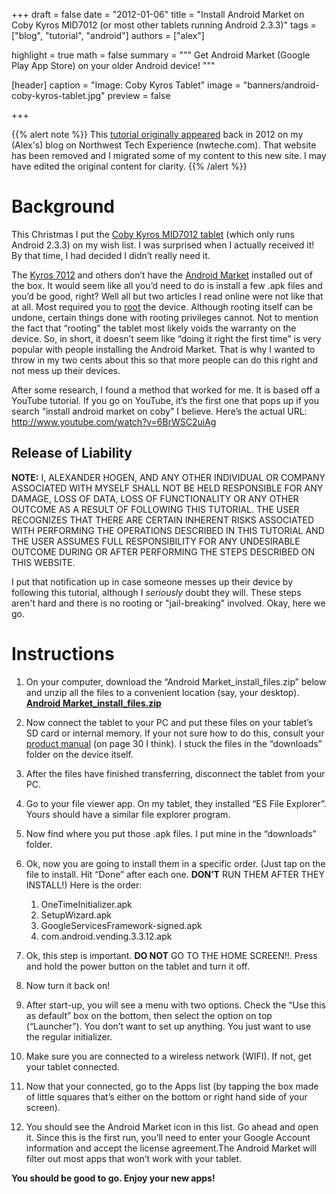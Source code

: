 +++
draft = false
date = "2012-01-06"
title = "Install Android Market on Coby Kyros MID7012 (or most other tablets running Android 2.3.3)"
tags = ["blog", "tutorial", "android"]
authors = ["alex"]

highlight = true
math = false
summary = """
Get Android Market (Google Play App Store) on your older Android device!
"""

[header]
  caption = "Image: Coby Kyros Tablet"
  image = "banners/android-coby-kyros-tablet.jpg"
  preview = false

+++

{{% alert note %}}
This [tutorial originally appeared](https://web.archive.org/web/20170201091154/http://nwteche.com/alex_blog/install-android-market-on-coby-kyros-mid7012-or-most-other-tablets-running-android-2-3-3/) 
back in 2012 on my (Alex's) blog on Northwest Tech Experience (nwteche.com). 
That website has been removed and I migrated some of my content to this new site.
I may have edited the original content for clarity.
{{% /alert %}}

# Background

This Christmas I put the [Coby Kyros MID7012 tablet](https://www.amazon.com/gp/product/B005HUH88K) (which only runs Android 2.3.3) on my wish list. I was surprised when I actually received it! By that time, I had decided I didn’t really need it.

The [Kyros 7012](https://www.amazon.com/gp/product/B005HUH88K) and others don’t have the [Android Market](https://en.wikipedia.org/wiki/Google_Play#History) installed out of the box. It would seem like all you’d need to do is install a few .apk files and you’d be good, right? Well all but two articles I read online were not like that at all. Most required you to [root](https://en.wikipedia.org/wiki/Rooting_(Android)) the device. Although rooting itself can be undone, certain things done with rooting privileges cannot. Not to mention the fact that “rooting” the tablet most likely voids the warranty on the device. So, in short, it doesn’t seem like “doing it right the first time” is very popular with people installing the Android Market. That is why I wanted to throw in my two cents about this so that more people can do this right and not mess up their devices.

After some research, I found a method that worked for me. It is based off a YouTube tutorial. If you go on YouTube, it’s the first one that pops up if you search “install android market on coby” I believe. Here’s the actual URL: http://www.youtube.com/watch?v=6BrWSC2uiAg

## Release of Liability

**NOTE:** I, ALEXANDER HOGEN, AND ANY OTHER INDIVIDUAL OR COMPANY ASSOCIATED WITH MYSELF SHALL NOT BE HELD RESPONSIBLE FOR ANY DAMAGE, LOSS OF DATA, LOSS OF FUNCTIONALITY OR
ANY OTHER OUTCOME AS A RESULT OF FOLLOWING THIS TUTORIAL. THE USER RECOGNIZES THAT THERE ARE CERTAIN INHERENT RISKS ASSOCIATED WITH PERFORMING THE OPERATIONS DESCRIBED IN THIS TUTORIAL AND THE USER ASSUMES FULL RESPONSIBILITY FOR ANY UNDESIRABLE OUTCOME DURING OR AFTER PERFORMING THE STEPS DESCRIBED ON THIS WEBSITE. 

I put that notification up in case someone messes up their device by following this tutorial, although I *seriously* doubt they will. These steps aren't hard and there is no rooting or "jail-breaking" involved. Okay, here we go.

# Instructions

1. On your computer, download the “Android Market_install_files.zip” below and unzip all the files to a convenient location (say, your desktop). [**Android Market_install_files.zip**](/downloads/Android-Market_install_files.zip)

2. Now connect the tablet to your PC and put these files on your tablet’s SD card or internal memory. If your not sure how to do this, consult your [product manual](https://web.archive.org/web/20130822214307/http://cobyusa.com/files/manuals/MID7012_MN.pdf) (on page 30 I think). I stuck the files in the “downloads” folder on the device itself.

3. After the files have finished transferring, disconnect the tablet from your PC.

4. Go to your file viewer app. On my tablet, they installed “ES File Explorer”. Yours should have a similar file explorer program.

5. Now find where you put those .apk files. I put mine in the “downloads” folder.

6. Ok, now you are going to install them in a specific order. (Just tap on the file to install. Hit “Done” after each one. **DON’T** RUN THEM AFTER THEY INSTALL!) Here is the order:

    1. OneTimeInitializer.apk
    2. SetupWizard.apk
    3. GoogleServicesFramework-signed.apk
    4. com.android.vending.3.3.12.apk

7. Ok, this step is important. **DO NOT** GO TO THE HOME SCREEN!!. Press and hold the power button on the tablet and turn it off.

8. Now turn it back on!

9. After start-up, you will see a menu with two options. Check the “Use this as default” box on the bottom, then select the option on top (“Launcher”). You don’t want to set up anything. You just want to use the regular initializer.

10. Make sure you are connected to a wireless network (WIFI). If not, get your tablet connected.

11. Now that your connected, go to the Apps list (by tapping the box made of little squares that’s either on the bottom or right hand side of your screen).

12. You should see the Android Market icon in this list. Go ahead and open it. Since this is the first run, you’ll need to enter your Google Account information and accept the license agreement.The Android Market will filter out most apps that won’t work with your tablet.

**You should be good to go. Enjoy your new apps!**

